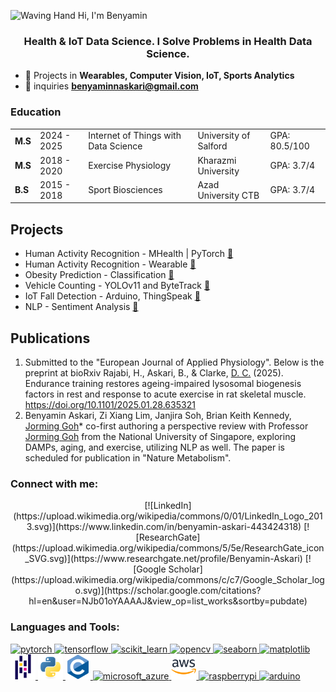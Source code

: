 <link rel="stylesheet" href="https://cdnjs.cloudflare.com/ajax/libs/font-awesome/6.0.0-beta3/css/all.min.css">

![Waving Hand](URL_of_waving_hand_GIF) Hi, I'm Benyamin
<h3 align="center">Health & IoT Data Science. I Solve Problems in Health Data Science.</h3>

- 💬 Projects in **Wearables, Computer Vision, IoT, Sports Analytics**
- 📧 inquiries **benyaminnaskari@gmail.com**

### Education
<table>
  <tr>
    <td><strong>M.S</strong></td>
    <td>2024 - 2025</td>
    <td>Internet of Things with Data Science</td>
    <td>University of Salford</td>
    <td>GPA: 80.5/100</td>
  </tr>
  <tr>
    <td><strong>M.S</strong></td>
    <td>2018 - 2020</td>
    <td>Exercise Physiology</td>
    <td>Kharazmi University</td>
    <td>GPA: 3.7/4</td>
  </tr>
  <tr>
    <td><strong>B.S</strong></td>
    <td>2015 - 2018</td>
    <td>Sport Biosciences</td>
    <td>Azad University CTB</td>
    <td>GPA: 3.7/4</td>
  </tr>
</table>

## Projects
<ul>
  <li>Human Activity Recognition - MHealth | PyTorch <a href="https://www.mdpi.com/1424-8220/22/8/3048" target="_blank">🔗</a></li>
  <li>Human Activity Recognition - Wearable <a href="https://github.com/Benyamin-Askari/Clustering" target="_blank">🔗</a></li>
  <li>Obesity Prediction - Classification <a href="https://www.mdpi.com/1424-8220/22/11/4240" target="_blank">🔗</a></li>
  <li>Vehicle Counting - YOLOv11 and ByteTrack <a href="https://github.com/Benyamin-Askari/Computer-Vision" target="_blank">🔗</a></li>
  <li>IoT Fall Detection - Arduino, ThingSpeak <a href="https://github.com/Benyamin-Askari/IoT-Fall-Detection" target="_blank">🔗</a></li>
  <li>NLP - Sentiment Analysis <a href="https://github.com/Benyamin-Askari/Sentiment-Analysis" target="_blank">🔗</a></li>
</ul>

## Publications
1. Submitted to the "European Journal of Applied Physiology". Below is the preprint at bioRxiv Rajabi, H., Askari, B., & Clarke, <a href="https://www.ed.ac.uk/profile/david-clarke" target="_blank">D. C.</a> (2025). Endurance training restores ageing-impaired lysosomal biogenesis factors in rest and response to acute exercise in rat skeletal muscle. https://doi.org/10.1101/2025.01.28.635321
2. Benyamin Askari, Zi Xiang Lim, Janjira Soh, Brian Keith Kennedy, <a href="https://medicine.nus.edu.sg/phys/about-us/academic-staff/research-track/goh-jor-ming/" target="_blank">Jorming Goh</a>* co-first authoring a perspective review with Professor <a href="https://medicine.nus.edu.sg/phys/about-us/academic-staff/research-track/goh-jor-ming/" target="_blank">Jorming Goh</a> from the National University of Singapore, exploring DAMPs, aging, and exercise, utilizing NLP as well. The paper is scheduled for publication in "Nature Metabolism".

<h3 align="left">Connect with me:</h3>
<p align="center">
  [![LinkedIn](https://upload.wikimedia.org/wikipedia/commons/0/01/LinkedIn_Logo_2013.svg)](https://www.linkedin.com/in/benyamin-askari-443424318)
  [![ResearchGate](https://upload.wikimedia.org/wikipedia/commons/5/5e/ResearchGate_icon_SVG.svg)](https://www.researchgate.net/profile/Benyamin-Askari)
  [![Google Scholar](https://upload.wikimedia.org/wikipedia/commons/c/c7/Google_Scholar_logo.svg)](https://scholar.google.com/citations?hl=en&user=NJb01oYAAAAJ&view_op=list_works&sortby=pubdate)
</p>

<h3 align="left">Languages and Tools:</h3>
<p align="left"> 
  <a href="https://pytorch.org/" target="_blank" rel="noreferrer"> 
    <img src="https://www.vectorlogo.zone/logos/pytorch/pytorch-icon.svg" alt="pytorch" width="40" height="40"/> 
  </a> 
  <a href="https://www.tensorflow.org" target="_blank" rel="noreferrer"> 
    <img src="https://www.vectorlogo.zone/logos/tensorflow/tensorflow-icon.svg" alt="tensorflow" width="40" height="40"/> 
  </a> 
  <a href="https://scikit-learn.org/" target="_blank" rel="noreferrer"> 
    <img src="https://upload.wikimedia.org/wikipedia/commons/0/05/Scikit_learn_logo_small.svg" alt="scikit_learn" width="40" height="40"/> 
  </a> 
  <a href="https://opencv.org/" target="_blank" rel="noreferrer"> 
    <img src="https://www.vectorlogo.zone/logos/opencv/opencv-icon.svg" alt="opencv" width="40" height="40"/> 
  </a> 
  <a href="https://seaborn.pydata.org/" target="_blank" rel="noreferrer"> 
    <img src="https://seaborn.pydata.org/_images/logo-mark-lightbg.svg" alt="seaborn" width="40" height="40"/> 
  </a> 
  <a href="https://matplotlib.org/" target="_blank" rel="noreferrer"> 
    <img src="https://upload.wikimedia.org/wikipedia/commons/8/84/Matplotlib_icon.svg" alt="matplotlib" width="40" height="40"/> 
  </a> 
  <a href="https://pandas.pydata.org/" target="_blank" rel="noreferrer"> 
    <img src="https://raw.githubusercontent.com/devicons/devicon/2ae2a900d2f041da66e950e4d48052658d850630/icons/pandas/pandas-original.svg" alt="pandas" width="40" height="40"/> 
  </a> 
  <a href="https://www.python.org" target="_blank" rel="noreferrer"> 
    <img src="https://raw.githubusercontent.com/devicons/devicon/master/icons/python/python-original.svg" alt="python" width="40" height="40"/> 
  </a> 
  <a href="https://www.cprogramming.com/" target="_blank" rel="noreferrer"> 
    <img src="https://raw.githubusercontent.com/devicons/devicon/master/icons/c/c-original.svg" alt="c" width="40" height="40"/> 
  </a> 
  <a href="https://azure.microsoft.com/" target="_blank" rel="noreferrer"> 
    <img src="https://www.vectorlogo.zone/logos/microsoft_azure/microsoft_azure-icon.svg" alt="microsoft_azure" width="40" height="40"/> 
  </a> 
  <a href="https://aws.amazon.com" target="_blank" rel="noreferrer"> 
    <img src="https://raw.githubusercontent.com/devicons/devicon/master/icons/amazonwebservices/amazonwebservices-original-wordmark.svg" alt="aws" width="40" height="40"/> 
  </a> 
  <a href="https://www.raspberrypi.org/" target="_blank" rel="noreferrer"> 
    <img src="https://upload.wikimedia.org/wikipedia/en/c/cb/Raspberry_Pi_Logo.svg" alt="raspberrypi" width="40" height="40"/> 
  </a> 
  <a href="https://www.arduino.cc/" target="_blank" rel="noreferrer"> 
    <img src="https://cdn.worldvectorlogo.com/logos/arduino-1.svg" alt="arduino" width="40" height="40"/> 
  </a> 
</p>
